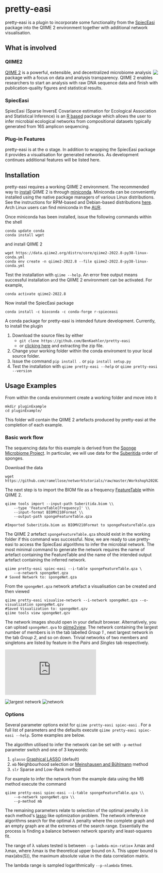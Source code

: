 # pretty-easi

pretty-easi is a plugin to incorporate some functionality from the  [SpiecEasi](https://github.com/zdk123/SpiecEasi) package into the QIIME 2 environment together with additional network visualisation.

## What is involved

### QIIME2

<img align="right" src="assets/images/qiime2.png">

[QIIME 2](https://qiime2.org/) is a powerful, extensible, and decentralized microbiome analysis package with a focus on data and analysis transparency. QIIME 2 enables researchers to start an analysis with raw DNA sequence data and finish with publication-quality figures and statistical results.

### SpiecEasi

SpiecEasi (Sparse InversE Covariance estimation for Ecological Association and Statistical Inference) is an [R based](https://www.r-project.org/) package which allows the user to infer microbial ecological networks from compositional datasets typically generated from 16S amplicon sequencing. 

### Plug-in Features

pretty-easi is at the α stage. In addition to wrapping the SpiecEasi package it provides a visualisation for generated networks. As development continues additional features will be listed here.

## Installation

pretty-easi requires a working QIIME 2 environment. The recommended way to [install](https://docs.qiime2.org/2022.8/install/native/) QIIME 2 is through [miniconda](https://docs.conda.io/en/latest/miniconda.html). Miniconda can be conveniently installed using the native package managers of various Linux distributions.  See the instructions for RPM-based and Debian-based distributions [here](https://docs.conda.io/projects/conda/en/latest/user-guide/install/rpm-debian.html). Arch Linux users can find miniconda in the [AUR](https://aur.archlinux.org/packages/miniconda3).

Once miniconda has been installed, issue the following commands within the shell
```
conda update conda
conda install wget
```
and install QIIME 2
```
wget https://data.qiime2.org/distro/core/qiime2-2022.8-py38-linux-conda.yml
conda env create -n qiime2-2022.8 --file qiime2-2022.8-py38-linux-conda.yml
```

Test the installation with `qiime --help`. An error free output means successful installation and the QIIME 2 environment can be activated. For example, 

```
conda activate qiime2-2022.8
```

Now install the SpiecEasi package

```
conda install -c bioconda -c conda-forge r-spieceasi
```

A conda package for pretty-easi is intended future development. Currently, to install the plugin
1. Download the source files by either
	- ```git clone https://github.com/BenKaehler/pretty-easi```
	- or [clicking here](https://github.com/BenKaehler/pretty-easi/archive/refs/heads/main.zip) and extracting the zip file.
2. Change your working folder within the conda enviroment to your local source folder.
3. Issue the command ```pip install .``` or ```pip install setup.py```
4. Test the installation with ```qiime pretty-easi --help``` or ```qiime pretty-easi --version```

## Usage Examples

From within the conda environment create a working folder and move into it
```
mkdir pluginExample
cd pluginExample/
```

This folder will contain the QIIME 2 artefacts produced by pretty-easi at the completion of each example.

### Basic work flow 

The sequencing data for this example is derived from the [Sponge Microbiome Project](https://doi.org/10.1093/gigascience/gix077). In particular, we will use data for the [Suberitida](https://www.gbif.org/species/7682289) order of sponges. 

Download the data

```
wget https://github.com/ramellose/networktutorials/raw/master/Workshop%202021/sponges/Suberitida.biom
```

The next step is to import the BIOM file as a frequency [FeatureTable](https://docs.qiime2.org/2022.8/semantic-types/) within QIIME 2.

```
qiime tools import --input-path Suberitida.biom \\
	--type 'FeatureTable[Frequency]' \\
	--input-format BIOMV210Format \\
	--output-path spongeFeatureTable.qza

#Imported Suberitida.biom as BIOMV210Format to spongeFeatureTable.qza
```
The QIIME 2 artefact ```spongeFeatureTable.qza``` should exist in the working folder if this command was successful. Now, we are ready to use pretty-easi to access the SpiecEasi algorithms to infer the microbial network. The most minimal command to generate the network requires the name of artefact containing the FeatureTable and the name of the intended output artefact containing the inferred network. 

```
qiime pretty-easi spiec-easi --i-table spongeFeatureTable.qza \
	--o-network spongeNet.qza
# Saved Network to: spongeNet.qza
```

From the ```spongeNet.qza``` network artefact a visualisation can be created and then viewed

```
qiime pretty-easi visualise-network --i-network spongeNet.qza --o-visualization spongeNet.qzv
#Saved Visualization to: spongeNet.qzv
qiime tools view spongeNet.qzv
```

The network images should open in your default browser. Alternatively, you can upload ```spongeNet.qva``` to [qiime2view](https://view.qiime2.org/). The network containing the largest number of members is in the tab labelled _Group 1_ , next largest network in the tab _Group 2_, and so on down. Trivial networks of two members and singletons are listed by feature in the _Pairs_ and _Singles_ tab respectively. 

![Interactive network](https://isaactowers.github.io/pretty-easi/data/index.html)

![largest network](assets/images/Sponge_Suberitida_Group1_screen.png)
![network](assets/images/network.png)

### Options 

Several parameter options exist for ```qiime pretty-easi spiec-easi``` . For a full list of parameters and the defaults execute ```qiime pretty-easi spiec-easi --help```. Some examples are below.

The algorithm utilised to infer the network can be set with ```-p-method``` parameter switch and one of 3 keywords:
1. ```glasso``` [Graphical LASSO](https://academic.oup.com/biostatistics/article/9/3/432/224260) (default)
2. ``mb``  Neighbourhood selection or [Meinshausen and Bühlmann](https://projecteuclid.org/journals/annals-of-statistics/volume-34/issue-3/High-dimensional-graphs-and-variable-selection-with-the-Lasso/10.1214/009053606000000281.full) method 
3. ``slr`` Sparse and Low-Rank method

For example to infer the network from the example data using the MB method execute the command
```
qiime pretty-easi spiec-easi --i-table spongeFeatureTable.qza \\
	--o-network spongeNet.qza \\
	--p-method mb
```

The remaining parameters relate to selection of the optimal penalty $\lambda$ in each method's [lasso](https://en.wikipedia.org/wiki/Lasso_(statistics)) like optimization problem. The network inference algorithms search for the optimal $\lambda$ penalty where the complete graph and an empty graph are at the extremes of the search range. Essentially the process is finding a balance between network sparsity and least-squares fit. 

The range of λ values tested is between ```--p-lambda-min-ratio```× λmax and λmax, where λmax is the theoretical upper bound on λ. This upper bound is  max(abs(S)), the maximum absolute value in the data correlation matrix.

The lambda range is sampled logarithmically ```--p-nlambda``` times.
